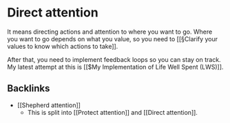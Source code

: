 # Direct attention
It means directing actions and attention to where you want to go. Where you want to go depends on what you value, so you need to [[§Clarify your values to know which actions to take]].

After that, you need to implement feedback loops so you can stay on track. My latest attempt at this is [[$My Implementation of Life Well Spent (LWS)]].

## Backlinks
* [[Shepherd attention]]
	* This is split into [[Protect attention]] and [[Direct attention]].

<!-- #p1 -->

<!-- {BearID:38ECAE79-E9EF-41F1-98BB-669BBCDB3D72-13250-00002709B33D553B} -->
